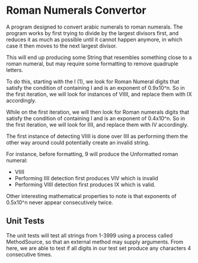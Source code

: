 # Roman Numerals Convertor

A program designed to convert arabic numerals to roman numerals. The program works by first trying to divide by the largest divisors first, and reduces it as much as possible until it cannot happen anymore, in which case it then moves to the next largest divisor.

This will end up producing some String that resembles something close to a roman numeral, but may require some formatting to remove quadruple letters.

To do this, starting with the I (1), we look for Roman Numeral digits that satisfy the condition of containing I and is an exponent of 0.9x10^n. So in the first iteration, we will look for instances of VIIII, and replace them with IX accordingly.

While on the first iteration, we will then look for Roman numerals digits that satisfy the condition of containing I and is an exponent of 0.4x10^n. So in the first iteration, we will look for IIII, and replace them with IV accordingly.

The first instance of detecting VIIII is done over IIII as performing them the other way around could potentially create an invalid string.

For instance, before formatting, 9 will produce the Unformatted roman numeral:
- VIIII
- Performing IIII detection first produces VIV which is invalid
- Performing VIIII detection first produces IX which is valid.

Other interesting mathematical properties to note is that exponents of 0.5x10^n never appear consecutively twice.

## Unit Tests

The unit tests will test all strings from 1-3999 using a process called MethodSource, so that an external method may supply arguments.
From here, we are able to test if all digits in our test set produce any characters 4 consecutive times.
